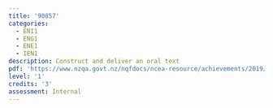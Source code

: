 ```yaml
---
title: '90857'
categories:
  - ENI1
  - ENG1
  - ENE1
  - IEN1
description: Construct and deliver an oral text
pdf: 'https://www.nzqa.govt.nz/nqfdocs/ncea-resource/achievements/2019/as90857.pdf'
level: '1'
credits: '3'
assessment: Internal
---
```


